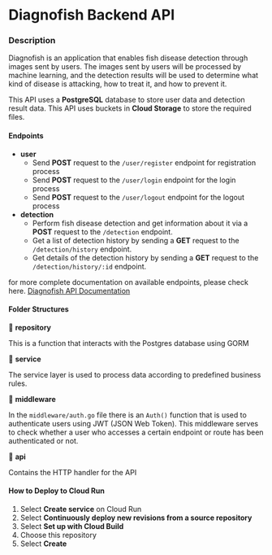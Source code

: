 # Diagnofish Backend API

### Description

Diagnofish is an application that enables fish disease detection through images sent by users. The images sent by users will be processed by machine learning, and the detection results will be used to determine what kind of disease is attacking, how to treat it, and how to prevent it.

This API uses a **PostgreSQL** database to store user data and detection result data.
This API uses buckets in **Cloud Storage** to store the required files.

#### Endpoints 

- **user**
  - Send **POST** request to the `/user/register` endpoint for registration process
  - Send **POST** request to the `/user/login` endpoint for the login process 
  - Send **POST** request to the `/user/logout` endpoint for the logout process
- **detection**
  - Perform fish disease detection and get information about it via a **POST** request to the `/detection` endpoint.
  - Get a list of detection history by sending a **GET** request to the `/detection/history` endpoint.
  - Get details of the detection history by sending a **GET** request to the `/detection/history/:id` endpoint.
 
for more complete documentation on available endpoints, please check here. [Diagnofish API Documentation](https://documenter.getpostman.com/view/21174179/2s9YkrZeBF)


#### Folder Structures

📁 **repository**

This is a function that interacts with the Postgres database using GORM

📁 **service**

The service layer is used to process data according to predefined business rules.

📁 **middleware**

In the `middleware/auth.go` file there is an `Auth()` function that is used to authenticate users using JWT (JSON Web Token). This middleware serves to check whether a user who accesses a certain endpoint or route has been authenticated or not.

📁 **api**

Contains the HTTP handler for the API

#### How to Deploy to Cloud Run

1. Select **Create service** on Cloud Run
2. Select **Continuously deploy new revisions from a source repository**
3. Select **Set up with Cloud Build**
4. Choose this repository
5. Select **Create**
